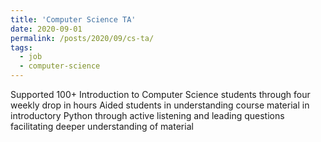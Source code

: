 ```yaml
---
title: 'Computer Science TA'
date: 2020-09-01
permalink: /posts/2020/09/cs-ta/
tags:
  - job
  - computer-science
---
```

Supported 100+ Introduction to Computer Science students through four weekly drop in hours Aided students in understanding course material in introductory Python through active listening and leading questions facilitating deeper understanding of material 


